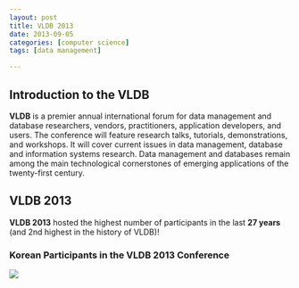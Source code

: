 ```yaml
---
layout: post
title: VLDB 2013
date: 2013-09-05
categories: [computer science]
tags: [data management]

---
```


Introduction to the VLDB
---
**VLDB** is a premier annual international forum for data management and database researchers, vendors, practitioners, application developers, and users. The conference will feature research talks, tutorials, demonstrations, and workshops. It will cover current issues in data management, database and information systems research. Data management and databases remain among the main technological cornerstones of emerging applications of the twenty-first century.

VLDB 2013
---
**VLDB 2013** hosted the highest number of participants in the last **27 years** (and 2nd highest in the history of VLDB)!

### Korean Participants in the VLDB 2013 Conference
 
![](http://sungsoo.github.com/images/vldb2013.png)